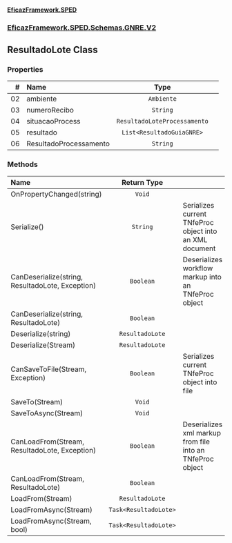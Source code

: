 #### [EficazFramework.SPED](EficazFrameworkSPED.md 'EficazFramework SPED')
### [EficazFramework.SPED.Schemas.GNRE.V2](EficazFramework.SPED.Schemas.GNRE.V2.md 'EficazFramework.SPED.Schemas.GNRE.V2')

## ResultadoLote Class
### Properties

| # | Name | Type | |
| ---: | :--- | :---: | :--- |
| 02 | ambiente | `Ambiente` |  |
| 03 | numeroRecibo | `String` |  |
| 04 | situacaoProcess | `ResultadoLoteProcessamento` |  |
| 05 | resultado | `List<ResultadoGuiaGNRE>` |  |
| 06 | ResultadoProcessamento | `String` |  |
### Methods

| Name | Return Type | |
| :--- | :---: | :--- |
| OnPropertyChanged(string) | `Void` |  |
| Serialize() | `String` | Serializes current TNfeProc object into an XML document |
| CanDeserialize(string, ResultadoLote, Exception) | `Boolean` | Deserializes workflow markup into an TNfeProc object |
| CanDeserialize(string, ResultadoLote) | `Boolean` |  |
| Deserialize(string) | `ResultadoLote` |  |
| Deserialize(Stream) | `ResultadoLote` |  |
| CanSaveToFile(Stream, Exception) | `Boolean` | Serializes current TNfeProc object into file |
| SaveTo(Stream) | `Void` |  |
| SaveToAsync(Stream) | `Void` |  |
| CanLoadFrom(Stream, ResultadoLote, Exception) | `Boolean` | Deserializes xml markup from file into an TNfeProc object |
| CanLoadFrom(Stream, ResultadoLote) | `Boolean` |  |
| LoadFrom(Stream) | `ResultadoLote` |  |
| LoadFromAsync(Stream) | `Task<ResultadoLote>` |  |
| LoadFromAsync(Stream, bool) | `Task<ResultadoLote>` |  |
